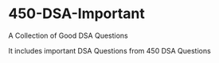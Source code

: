 # 450-DSA-Important
A Collection of Good DSA Questions

It includes important DSA Questions from 450 DSA Questions
